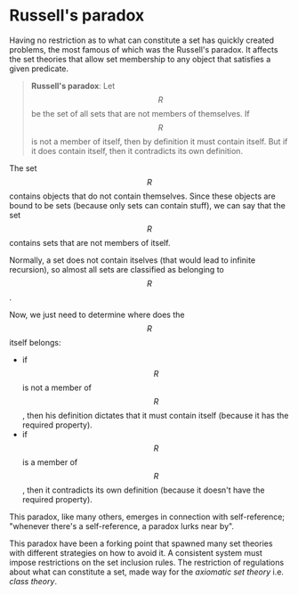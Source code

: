 # Russell's paradox

Having no restriction as to what can constitute a set has quickly created problems, the most famous of which was the Russell's paradox. It affects the set theories that allow set membership to any object that satisfies a given predicate.


> **Russell's paradox**: Let $$R$$ be the set of all sets that are not members of themselves. If $$R$$ is not a member of itself, then by definition it must contain itself. But if it does contain itself, then it contradicts its own definition.

The set $$R$$ contains objects that do not contain themselves. Since these objects are bound to be sets (because only sets can contain stuff), we can say that the set $$R$$ contains sets that are not members of itself.

Normally, a set does not contain itselves (that would lead to infinite recursion), so almost all sets are classified as belonging to $$R$$.

Now, we just need to determine where does the $$R$$ itself belongs:
- if $$R$$ is not a member of $$R$$, then his definition dictates that it must contain itself (because it has the required property).
- if $$R$$ is a member of $$R$$, then it contradicts its own definition (because it doesn't have the required property).

This paradox, like many others, emerges in connection with self-reference; "whenever there's a self-reference, a paradox lurks near by".

This paradox have been a forking point that spawned many set theories with different strategies on how to avoid it. A consistent system must impose restrictions on the set inclusion rules. The restriction of regulations about what can constitute a set, made way for the *axiomatic set theory* i.e. *class theory*.


[^1]: "Unter einer *Menge* verstehen wir jede Zusammenfassung `M` von bestimmten wohlunterschiedenen Objekten `m` unserer Anschauung oder unseres Denkens (welche die *Elemente* von `M` genannt werden) zu einem Ganzen."  
"By a set we mean any collection `M` of certain well-differentiated objects `m` of our intuition or our thinking (which are named the elements of `M`) into a whole."
